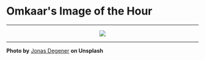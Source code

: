 # Omkaar's Image of the Hour

---

<div align="center">

<a href="https://unsplash.com/photos/snowy-mountain-illuminated-by-sunlight-Qn6AAIVkLww">
  <img src="https://images.unsplash.com/photo-1751378639257-0aca1af0089b?crop=entropy&cs=tinysrgb&fit=max&fm=jpg&ixid=M3w3NjA2Nzh8MHwxfHJhbmRvbXx8fHx8fHx8fDE3NTIyMDI4MDB8&ixlib=rb-4.1.0&q=80&w=1080" style="max-width:100%; height:auto;">
</a>



</div>

---

**Photo by** [Jonas Degener](https://unsplash.com/@jonasdegener) **on Unsplash**
